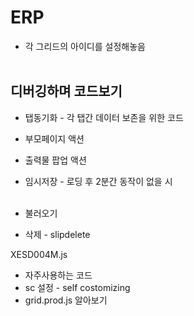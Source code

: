 ERP
====

 * 각 그리드의 아이디를 설정해놓음
 <br><br>

 디버깅하며 코드보기
 ----

 * 탭동기화 - 각 탭간 데이터 보존을 위한 코드
 * 부모페이지 액션
 * 출력물 팝업 액션
 * 임시저장 - 로딩 후 2분간 동작이 없을 시
 <br><br>

 * 불러오기 
 * 삭제 - slipdelete

XESD004M.js

 * 자주사용하는 코드
 * sc 설정 - self costomizing
 * grid.prod.js 알아보기
 